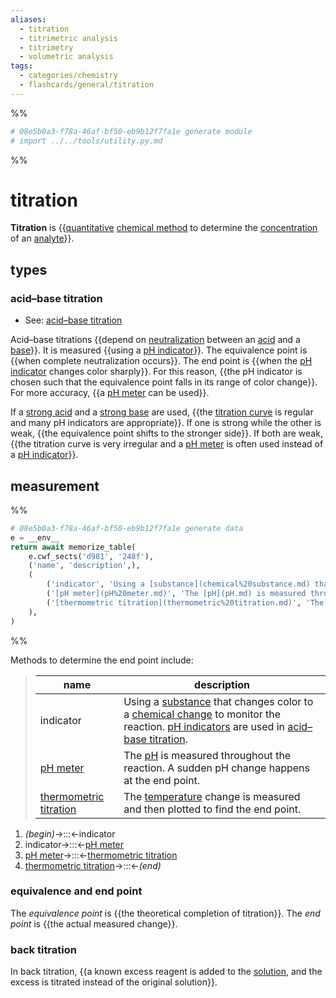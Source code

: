 ```yaml
---
aliases:
  - titration
  - titrimetric analysis
  - titrimetry
  - volumetric analysis
tags:
  - categories/chemistry
  - flashcards/general/titration
---
```


%%
```Python
# 08e5b0a3-f78a-46af-bf50-eb9b12f7fa1e generate module
# import ../../tools/utility.py.md
```
%%

# titration

__Titration__ is {{[quantitative](quantitative%20research.md) [chemical method](analytical%20chemistry.md) to determine the [concentration](concentration.md) of an [analyte](analyte.md)}}. <!--SR:!2023-09-17,102,250-->

## types

### acid–base titration

- See: [acid–base titration](acid–base%20titration.md)

Acid–base titrations {{depend on [neutralization](neutralization%20(chemistry).md) between an [acid](acid.md) and a [base](base%20(chemistry).md)}}. It is measured {{using a [pH indicator](pH%20indicator.md)}}. The equivalence point is {{when complete neutralization occurs}}. The end point is {{when the [pH indicator](pH%20indicator.md) changes color sharply}}. For this reason, {{the pH indicator is chosen such that the equivalence point falls in its range of color change}}. For more accuracy, {{a [pH meter](pH%20meter.md) can be used}}. <!--SR:!2023-10-12,86,270!2023-12-30,202,310!2024-04-27,300,330!2023-12-23,199,310!2024-04-25,254,270!2024-02-09,235,310-->

If a [strong acid](acid%20strength.md) and a [strong base](base%20strength.md) are used, {{the [titration curve](#titration%20curve) is regular and many pH indicators are appropriate}}. If one is strong while the other is weak, {{the equivalence point shifts to the stronger side}}. If both are weak, {{the titration curve is very irregular and a [pH meter](pH%20meter.md) is often used instead of a [pH indicator](pH%20indicator.md)}}. <!--SR:!2023-09-18,125,290!2024-01-12,214,310!2024-02-16,242,330-->

## measurement

%%
```Python
# 08e5b0a3-f78a-46af-bf50-eb9b12f7fa1e generate data
e = __env__
return await memorize_table(
	e.cwf_sects('d981', '248f'),
	('name', 'description',),
	(
		('indicator', 'Using a [substance](chemical%20substance.md) that changes color to a [chemical change](chemical%20change.md) to monitor the reaction. [pH indicators](pH%20indicator.md) are used in [acid–base titration](#acid–base%20titration).',),
		('[pH meter](pH%20meter.md)', 'The [pH](pH.md) is measured throughout the reaction. A sudden pH change happens at the end point.',),
		('[thermometric titration](thermometric%20titration.md)', 'The [temperature](temperature.md) change is measured and then plotted to find the end point.',),
	),
)
```
%%

Methods to determine the end point include:

<!--08e5b0a3-f78a-46af-bf50-eb9b12f7fa1e generate section="d981"--><!-- The following content is generated at 2023-03-23T18:13:41.619815+08:00. Any edits will be overridden! -->

> | name | description |
> |-|-|
> | indicator | Using a [substance](chemical%20substance.md) that changes color to a [chemical change](chemical%20change.md) to monitor the reaction. [pH indicators](pH%20indicator.md) are used in [acid–base titration](#acid–base%20titration). |
> | [pH meter](pH%20meter.md) | The [pH](pH.md) is measured throughout the reaction. A sudden pH change happens at the end point. |
> | [thermometric titration](thermometric%20titration.md) | The [temperature](temperature.md) change is measured and then plotted to find the end point. |

<!--/08e5b0a3-f78a-46af-bf50-eb9b12f7fa1e-->

<!--08e5b0a3-f78a-46af-bf50-eb9b12f7fa1e generate section="248f"--><!-- The following content is generated at 2023-03-23T18:13:41.634856+08:00. Any edits will be overridden! -->

1. _(begin)_→:::←indicator <!--SR:!2023-12-29,200,310!2024-04-07,287,330-->
2. indicator→:::←[pH meter](pH%20meter.md) <!--SR:!2024-05-30,328,330!2023-12-14,178,310-->
3. [pH meter](pH%20meter.md)→:::←[thermometric titration](thermometric%20titration.md) <!--SR:!2023-09-14,95,270!2023-12-28,200,310-->
4. [thermometric titration](thermometric%20titration.md)→:::←_(end)_ <!--SR:!2024-04-19,292,330!2024-02-01,178,250-->

<!--/08e5b0a3-f78a-46af-bf50-eb9b12f7fa1e-->

### equivalence and end point

The _equivalence point_ is {{the theoretical completion of titration}}. The _end point_ is {{the actual measured change}}. <!--SR:!2023-12-13,177,310!2024-02-10,236,310-->

### back titration

In back titration, {{a known excess reagent is added to the [solution](solution%20(chemistry).md), and the excess is titrated instead of the original solution}}. <!--SR:!2024-03-16,225,270-->
